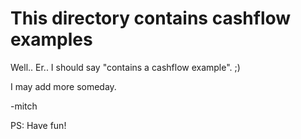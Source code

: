 # This directory contains cashflow examples

Well..  Er.. I should say "contains a cashflow example". ;)

I may add more someday.

-mitch

PS: Have fun!
